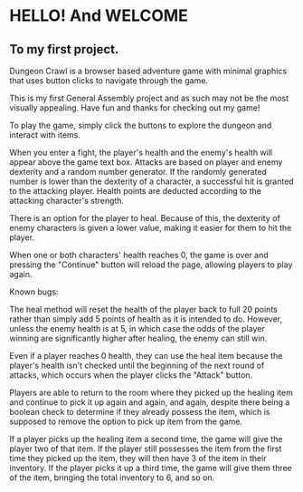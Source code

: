 # HELLO! And WELCOME 
## To my first project.
 
Dungeon Crawl is a browser based adventure game with minimal graphics that uses button clicks to navigate through the game.
 
This is my first General Assembly project and as such may not be the most visually appealing. Have fun and thanks for checking out my game!
 
To play the game, simply click the buttons to explore the dungeon and interact with items.
 
When you enter a fight, the player's health and the enemy's health will appear above the game text box. Attacks are based on player and enemy dexterity and a random number generator. If the randomly generated number is lower than the dexterity of a character, a successful hit is granted to the attacking player. Health points are deducted according to the attacking character's strength.
 
There is an option for the player to heal. Because of this, the dexterity of enemy characters is given a lower value, making it easier for them to hit the player.
 
When one or both characters' health reaches 0, the game is over and pressing the "Continue" button will reload the page, allowing players to play again.
 
Known bugs:
 
The heal method will reset the health of the player back to full 20 points rather than simply add 5 points of health as it is intended to do. However, unless the enemy health is at 5, in which case the odds of the player winning are significantly higher after healing, the enemy can still win.
 
Even if a player reaches 0 health, they can use the heal item because the player's health isn't checked until the beginning of the next round of attacks, which occurs when the player clicks the "Attack" button.
 
Players are able to return to the room where they picked up the healing item and continue to pick it up again and again, and again, despite there being a boolean check to determine if they already possess the item, which is supposed to remove the option to pick up item from the game.
 
If a player picks up the healing item a second time, the game will give the player two of that item. If the player still possesses the item from the first time they picked up the item, they will then have 3 of the item in their inventory. If the player picks it up a third time, the game will give them three of the item, bringing the total inventory to 6, and so on.
